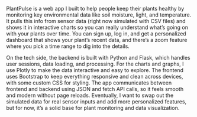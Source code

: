 PlantPulse is a web app I built to help people keep their plants healthy by monitoring key environmental data like soil moisture, light, and temperature. It pulls this info from sensor data (right now simulated with CSV files) and shows it in interactive charts so you can really understand what’s going on with your plants over time. You can sign up, log in, and get a personalized dashboard that shows your plant’s recent data, and there’s a zoom feature where you pick a time range to dig into the details.

On the tech side, the backend is built with Python and Flask, which handles user sessions, data loading, and processing. For the charts and graphs, I use Plotly to make the data interactive and easy to explore. The frontend uses Bootstrap to keep everything responsive and clean across devices, with some custom CSS for styling. The app communicates between frontend and backend using JSON and fetch API calls, so it feels smooth and modern without page reloads. Eventually, I want to swap out the simulated data for real sensor inputs and add more personalized features, but for now, it’s a solid base for plant monitoring and data visualization.



